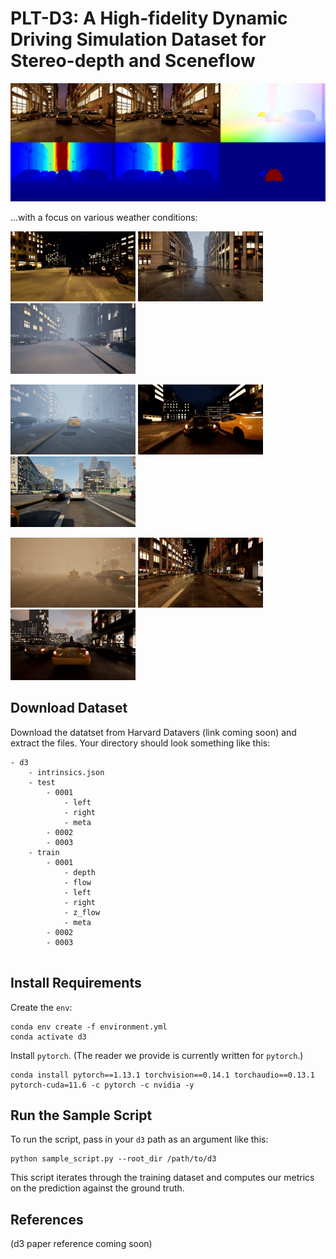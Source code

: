 # PLT-D3: A High-fidelity Dynamic Driving Simulation Dataset for Stereo-depth and Sceneflow

![](assets/d3_sample.jpg)

...with a focus on various weather conditions:

<p float="left">
  <img src="assets/v9_0005_000130.jpg" width="200" />
  <img src="assets/v2_0009_000212.jpg" width="200" /> 
  <img src="assets/v3_0013_000366.jpg" width="200" /> 
</p>
<p float="left">
  <img src="assets/v4_0008_000166.jpg" width="200" />
  <img src="assets/v5_0006_000130.jpg" width="200" /> 
  <img src="assets/v6_0009_000366.jpg" width="200" /> 
</p>
<p float="left">
  <img src="assets/v7_0010_000474.jpg" width="200" />
  <img src="assets/v8_0011_000360.jpg" width="200" /> 
  <img src="assets/v10_0009_000240.jpg" width="200" /> 
</p>

## Download Dataset
Download the datatset from Harvard Datavers (link coming soon) and extract the files. Your directory should look something like this:

```
- d3
    - intrinsics.json
    - test
        - 0001
            - left
            - right
            - meta
        - 0002
        - 0003
    - train
        - 0001
            - depth
            - flow
            - left
            - right
            - z_flow
            - meta
        - 0002
        - 0003
    
```

## Install Requirements
Create the `env`:
```
conda env create -f environment.yml
conda activate d3
```
Install `pytorch`. (The reader we provide is currently written for `pytorch`.)
```
conda install pytorch==1.13.1 torchvision==0.14.1 torchaudio==0.13.1 pytorch-cuda=11.6 -c pytorch -c nvidia -y
```


## Run the Sample Script
To run the script, pass in your `d3` path as an argument like this:
```
python sample_script.py --root_dir /path/to/d3
```

This script iterates through the training dataset and computes our metrics on the prediction against the ground truth.

## References 
(d3 paper reference coming soon)
